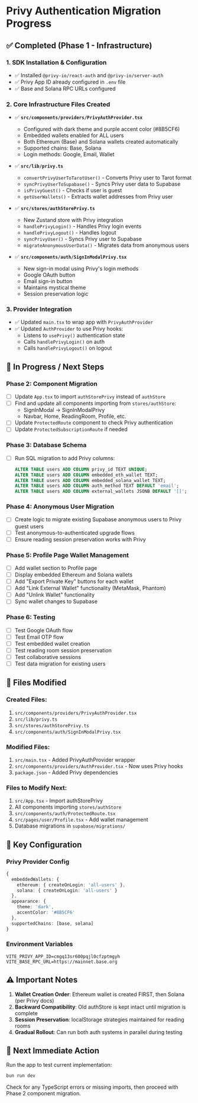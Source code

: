 # Privy Authentication Migration Progress

## ✅ Completed (Phase 1 - Infrastructure)

### 1. SDK Installation & Configuration
- ✅ Installed `@privy-io/react-auth` and `@privy-io/server-auth`
- ✅ Privy App ID already configured in `.env` file
- ✅ Base and Solana RPC URLs configured

### 2. Core Infrastructure Files Created
- ✅ **`src/components/providers/PrivyAuthProvider.tsx`**
  - Configured with dark theme and purple accent color (#8B5CF6)
  - Embedded wallets enabled for ALL users
  - Both Ethereum (Base) and Solana wallets created automatically
  - Supported chains: Base, Solana
  - Login methods: Google, Email, Wallet

- ✅ **`src/lib/privy.ts`**
  - `convertPrivyUserToTarotUser()` - Converts Privy user to Tarot format
  - `syncPrivyUserToSupabase()` - Syncs Privy user data to Supabase
  - `isPrivyGuest()` - Checks if user is guest
  - `getUserWallets()` - Extracts wallet addresses from Privy user

- ✅ **`src/stores/authStorePrivy.ts`**
  - New Zustand store with Privy integration
  - `handlePrivyLogin()` - Handles Privy login events
  - `handlePrivyLogout()` - Handles logout
  - `syncPrivyUser()` - Syncs Privy user to Supabase
  - `migrateAnonymousUserData()` - Migrates data from anonymous users

- ✅ **`src/components/auth/SignInModalPrivy.tsx`**
  - New sign-in modal using Privy's login methods
  - Google OAuth button
  - Email sign-in button
  - Maintains mystical theme
  - Session preservation logic

### 3. Provider Integration
- ✅ Updated `main.tsx` to wrap app with `PrivyAuthProvider`
- ✅ Updated `AuthProvider` to use Privy hooks:
  - Listens to `usePrivy()` authentication state
  - Calls `handlePrivyLogin()` on auth
  - Calls `handlePrivyLogout()` on logout

## 🚧 In Progress / Next Steps

### Phase 2: Component Migration
- [ ] Update `App.tsx` to import `authStorePrivy` instead of `authStore`
- [ ] Find and update all components importing from `stores/authStore`:
  - SignInModal → SignInModalPrivy
  - Navbar, Home, ReadingRoom, Profile, etc.
- [ ] Update `ProtectedRoute` component to check Privy authentication
- [ ] Update `ProtectedSubscriptionRoute` if needed

### Phase 3: Database Schema
- [ ] Run SQL migration to add Privy columns:
  ```sql
  ALTER TABLE users ADD COLUMN privy_id TEXT UNIQUE;
  ALTER TABLE users ADD COLUMN embedded_eth_wallet TEXT;
  ALTER TABLE users ADD COLUMN embedded_solana_wallet TEXT;
  ALTER TABLE users ADD COLUMN auth_method TEXT DEFAULT 'email';
  ALTER TABLE users ADD COLUMN external_wallets JSONB DEFAULT '[]';
  ```

### Phase 4: Anonymous User Migration
- [ ] Create logic to migrate existing Supabase anonymous users to Privy guest users
- [ ] Test anonymous-to-authenticated upgrade flows
- [ ] Ensure reading session preservation works with Privy

### Phase 5: Profile Page Wallet Management
- [ ] Add wallet section to Profile page
- [ ] Display embedded Ethereum and Solana wallets
- [ ] Add "Export Private Key" buttons for each wallet
- [ ] Add "Link External Wallet" functionality (MetaMask, Phantom)
- [ ] Add "Unlink Wallet" functionality
- [ ] Sync wallet changes to Supabase

### Phase 6: Testing
- [ ] Test Google OAuth flow
- [ ] Test Email OTP flow
- [ ] Test embedded wallet creation
- [ ] Test reading room session preservation
- [ ] Test collaborative sessions
- [ ] Test data migration for existing users

## 📂 Files Modified

### Created Files:
1. `src/components/providers/PrivyAuthProvider.tsx`
2. `src/lib/privy.ts`
3. `src/stores/authStorePrivy.ts`
4. `src/components/auth/SignInModalPrivy.tsx`

### Modified Files:
1. `src/main.tsx` - Added PrivyAuthProvider wrapper
2. `src/components/providers/AuthProvider.tsx` - Now uses Privy hooks
3. `package.json` - Added Privy dependencies

### Files to Modify Next:
1. `src/App.tsx` - Import authStorePrivy
2. All components importing `stores/authStore`
3. `src/components/auth/ProtectedRoute.tsx`
4. `src/pages/user/Profile.tsx` - Add wallet management
5. Database migrations in `supabase/migrations/`

## 🔑 Key Configuration

### Privy Provider Config
```typescript
{
  embeddedWallets: {
    ethereum: { createOnLogin: 'all-users' },
    solana: { createOnLogin: 'all-users' }
  },
  appearance: {
    theme: 'dark',
    accentColor: '#8B5CF6'
  },
  supportedChains: [base, solana]
}
```

### Environment Variables
```
VITE_PRIVY_APP_ID=cmgq13sr600pqjl0cfzptmgyh
VITE_BASE_RPC_URL=https://mainnet.base.org
```

## ⚠️ Important Notes

1. **Wallet Creation Order**: Ethereum wallet is created FIRST, then Solana (per Privy docs)
2. **Backward Compatibility**: Old authStore is kept intact until migration is complete
3. **Session Preservation**: localStorage strategies maintained for reading rooms
4. **Gradual Rollout**: Can run both auth systems in parallel during testing

## 🎯 Next Immediate Action

Run the app to test current implementation:
```bash
bun run dev
```

Check for any TypeScript errors or missing imports, then proceed with Phase 2 component migration.
